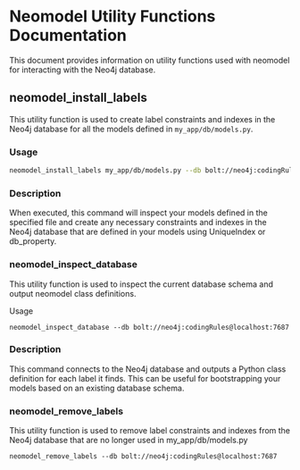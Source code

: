 # Neomodel Utility Functions Documentation

This document provides information on utility functions used with neomodel for interacting with the Neo4j database.

## neomodel_install_labels

This utility function is used to create label constraints and indexes in the Neo4j database for all the models defined in `my_app/db/models.py`.

### Usage

```bash
neomodel_install_labels my_app/db/models.py --db bolt://neo4j:codingRules@localhost:7687§
```

### Description
When executed, this command will inspect your models defined in the specified file and create any necessary constraints and indexes in the Neo4j database that are defined in your models using UniqueIndex or db_property.

### neomodel_inspect_database
This utility function is used to inspect the current database schema and output neomodel class definitions.

Usage
```
neomodel_inspect_database --db bolt://neo4j:codingRules@localhost:7687

```

### Description
This command connects to the Neo4j database and outputs a Python class definition for each label it finds. This can be useful for bootstrapping your models based on an existing database schema.

### neomodel_remove_labels
This utility function is used to remove label constraints and indexes from the Neo4j database that are no longer used in my_app/db/models.py

```
neomodel_remove_labels --db bolt://neo4j:codingRules@localhost:7687 
```